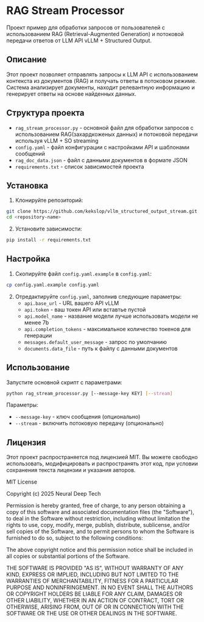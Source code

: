 # RAG Stream Processor

Проект пример для обработки запросов от пользователей с использованием RAG (Retrieval-Augmented Generation) и потоковой передачи ответов от LLM API vLLM + Structured Output.

## Описание

Этот проект позволяет отправлять запросы к LLM API с использованием контекста из документов (RAG) и получать ответы в потоковом режиме. Система анализирует документы, находит релевантную информацию и генерирует ответы на основе найденных данных.

## Структура проекта

- `rag_stream_processor.py` - основной файл для обработки запросов с использованием RAG(захардкоженых данных) и потоковой передачи используя vLLM + SO streaming
- `config.yaml` - файл конфигурации с настройками API и шаблонами сообщений
- `rag_doc_data.json` - файл с данными документов в формате JSON
- `requirements.txt` - список зависимостей проекта

## Установка

1. Клонируйте репозиторий:
```bash
git clone https://github.com/kekslop/vllm_structured_output_stream.git
cd <repository-name>
```

2. Установите зависимости:
```bash
pip install -r requirements.txt
```

## Настройка

1. Скопируйте файл `config.yaml.example` в `config.yaml`:
```bash
cp config.yaml.example config.yaml
```

2. Отредактируйте `config.yaml`, заполнив следующие параметры:
   - `api.base_url` - URL вашего API vLLM
   - `api.token` - ваш токен API или вставтье пустой
   - `api.model_name` - название модели лучше использовать модели не менее 7b
   - `api.completion_tokens` - максимальное количество токенов для генерации
   - `messages.default_user_message` - запрос по умолчанию
   - `documents.data_file` - путь к файлу с данными документов

## Использование

Запустите основной скрипт с параметрами:

```bash
python rag_stream_processor.py [--message-key KEY] [--stream]
```

Параметры:
- `--message-key` - ключ сообщения (опционально)
- `--stream` - включить потоковую передачу (опционально)

## Лицензия

Этот проект распространяется под лицензией MIT. Вы можете свободно использовать, модифицировать и распространять этот код, при условии сохранения текста лицензии и указания авторов.

MIT License

Copyright (c) 2025 Neural Deep Tech

Permission is hereby granted, free of charge, to any person obtaining a copy
of this software and associated documentation files (the "Software"), to deal
in the Software without restriction, including without limitation the rights
to use, copy, modify, merge, publish, distribute, sublicense, and/or sell
copies of the Software, and to permit persons to whom the Software is
furnished to do so, subject to the following conditions:

The above copyright notice and this permission notice shall be included in all
copies or substantial portions of the Software.

THE SOFTWARE IS PROVIDED "AS IS", WITHOUT WARRANTY OF ANY KIND, EXPRESS OR
IMPLIED, INCLUDING BUT NOT LIMITED TO THE WARRANTIES OF MERCHANTABILITY,
FITNESS FOR A PARTICULAR PURPOSE AND NONINFRINGEMENT. IN NO EVENT SHALL THE
AUTHORS OR COPYRIGHT HOLDERS BE LIABLE FOR ANY CLAIM, DAMAGES OR OTHER
LIABILITY, WHETHER IN AN ACTION OF CONTRACT, TORT OR OTHERWISE, ARISING FROM,
OUT OF OR IN CONNECTION WITH THE SOFTWARE OR THE USE OR OTHER DEALINGS IN THE
SOFTWARE. 
